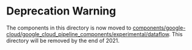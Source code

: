 # Deprecation Warning 

The components in this directory is now moved to [components/google-cloud/google_cloud_pipeline_components/experimental/dataflow](https://github.com/kubeflow/pipelines/tree/master/components/google-cloud/google_cloud_pipeline_components/experimental/dataflow). This directory will be removed by the end of 2021.
